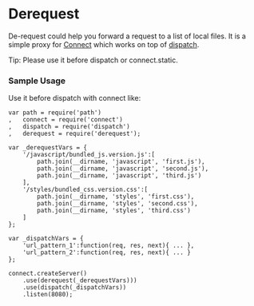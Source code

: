 # Derequest

De-request could help you forward a request to a list of local files. It is a simple proxy for [Connect](http://github.com/senchalabs/connect) which works on top of [dispatch](http://github.com/caolan/dispatch).

Tip: Please use it before dispatch or connect.static.

### Sample Usage
Use it before dispatch with connect like:

	var path = require('path')
	,	connect = require('connect')
	,	dispatch = require('dispatch')
	,	derequest = require('derequest');

	var _derequestVars = {
		'/javascript/bundled_js.version.js':[
			path.join(__dirname, 'javascript', 'first.js'),
			path.join(__dirname, 'javascript', 'second.js'),
			path.join(__dirname, 'javascript', 'third.js')
		],
		'/styles/bundled_css.version.css':[
			path.join(__dirname, 'styles', 'first.css'),
			path.join(__dirname, 'styles', 'second.css'),
			path.join(__dirname, 'styles', 'third.css')
		]
	};

	var _dispatchVars = {
		'url_pattern_1':function(req, res, next){ ... },
		'url_pattern_2':function(req, res, next){ ... }
	};

	connect.createServer()
		.use(derequest(_derequestVars)))
		.use(dispatch(_dispatchVars))
		.listen(8080);


